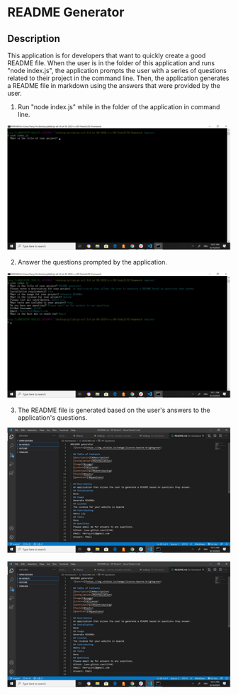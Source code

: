 # README Generator

## Description
This application is for developers that want to quickly create a good README file. When the user is in the folder of this application and runs "node index.js", the application prompts the user with a series of questions related to their project in the command line. Then, the application generates a README file in markdown using the answers that were provided by the user.

1. Run "node index.js" while in the folder of the application in command line.

![Screenshot1](screenshot1.jpg)

2. Answer the questions prompted by the application.

![Screenshot2](screenshot2.jpg)

3. The README file is generated based on the user's answers to the application's questions.

![Screenshot3](screenshot3.jpg)

[![Video Link](screenshot3.jpg)](https://youtu.be/8xKK9AYVUMI)